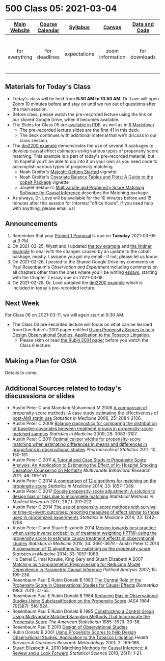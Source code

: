 # 500 Class 05: 2021-03-04

[Main Website](https://thomaselove.github.io/500/) | [Course Calendar](https://thomaselove.github.io/500/calendar.html) | [Syllabus](https://thomaselove.github.io/500-2021-syllabus/) | [Canvas](https://canvas.case.edu) | [Data and Code](https://github.com/THOMASELOVE/500-data) | Need Help?
:-----------: | :--------------: | :----------: | :---------: | :-------------: | :-----------: 
for everything | for deadlines | expectations | zoom information | for downloads | email `500-help` at `case dot edu`

## Materials for Today's Class

- Today's class will be held from **9:30 AM to 10:50 AM**. Dr. Love will open Zoom 10 minutes before and stay on until we run out of questions after the main session.
- Before class, please watch the pre-recorded lecture using the link on our shared Google Drive, when it becomes available.
- The Slides for Class 05 are [available in PDF](https://github.com/THOMASELOVE/500-2021/blob/master/classes/class05/500_2021_slides05.pdf), as well as in [R Markdown](https://github.com/THOMASELOVE/500-2021/blob/master/classes/class05/500_2021_slides05.Rmd).
    - The pre-recorded lecture slides are the first 41 in this deck. 
    - The deck continues with additional material that we'll discuss in our class session.
- The [dm2200 example](https://github.com/THOMASELOVE/500-data/tree/master/dm2200) demonstrates the use of several R packages to develop causal effect estimates using various types of propensity score matching. This example is a part of today's pre-recorded material, but I'm hopeful you'll be able to dip into it on your own as you need code to accomplish various types of propensity matching.
    - Noah Greifer's [MatchIt: Getting Started](https://cran.r-project.org/web/packages/MatchIt/vignettes/MatchIt.html) vignette
    - Noah Greifer's [Covariate Balance Tables and Plots: A Guide to the cobalt Package](https://cran.r-project.org/web/packages/cobalt/vignettes/cobalt.html) vignette
    - Jasjeet Sekhon's [Multivariate and Propensity Score Matching Software for Causal Inference](http://sekhon.berkeley.edu/matching/) describes the Matching package.
- As always, Dr. Love will be available for the 10 minutes before and 15 minutes after this session for informal "office hours". If you need help with anything, please email us!

## Announcements

1. Remember that your [Project 1 Proposal](https://github.com/THOMASELOVE/500-2021/blob/master/project/01_proposal.md) is due on **Tuesday** 2021-03-09 at 9 PM.
2. On 2021-02-25, Wyatt and I updated [the toy example](https://github.com/THOMASELOVE/500-data/tree/master/toy2021) and [the lindner example](https://github.com/THOMASELOVE/500-data/tree/master/lindner) to deal with the changes caused by an update to the cobalt package, mostly. I assume you got my email - if not, please let us know.
3. On 2021-02-26, I posted to the Shared Google Drive my comments on Paul Rosenbaum's *Observation and Experiment* including comments on all chapters other than the ones where you'll be writing [essays](https://github.com/THOMASELOVE/500-2021/blob/master/essays/README.md), starting with the Chapter 7 essay due on 2021-03-18. 
4. On 2021-02-28, Dr. Love updated the [dm2200 example](https://github.com/THOMASELOVE/500-data/tree/master/dm2200) which is included in today's pre-recorded lecture.

## Next Week

For Class 06 on 2021-03-11, we will again start at 9:30 AM. 

- The Class 06 pre-recorded lecture will focus on what can be learned from Don Rubin's 2001 paper entitled [Using Propensity Scores to help Design Observational Studies: Application to the Tobacco Litigation](https://github.com/THOMASELOVE/500-2021/blob/master/sources/articles/Rubin%202001%20Tobacco%20Litigation%20article.pdf).
    - Please skim or read [the Rubin 2001 paper](https://github.com/THOMASELOVE/500-2021/blob/master/sources/articles/Rubin%202001%20Tobacco%20Litigation%20article.pdf) before you watch the Class 6 lecture.

## Making a Plan for OSIA

Details to come.

## Additional Sources related to today's discusssions or slides

- Austin Peter C and Mamdani Muhammad M 2006 [A comparison of propensity score methods: A case study estimating the effectiveness of post-AMI statin use](https://github.com/THOMASELOVE/500-2021/blob/master/sources/articles/Austin%20and%20Mamdani%202006%20case%20study.pdf) *Statistics in Medicine* 2006; 25: 2084-2106.
- Austin Peter C 2009 [Balance diagnostics for comparing the distribution of baseline covariates between treatment groups in propensity-score matched samples](https://github.com/THOMASELOVE/500-2021/blob/master/sources/articles/Austin%202009%20Balance%20Diagnostics%20after%20PS%20matching.pdf) *Statistics in Medicine* 2009; 28: 3083-3107.
- Austin Peter C 2011 [Optimal caliper widths for propensity-score matching when estimating differences in means and differences in proportions in observational studies](https://github.com/THOMASELOVE/500-2021/blob/master/sources/articles/Austin%202011%20Optimal%20caliper%20widths%20for%20PS%20matching.pdf) *Pharmaceutical Statistics* 2011; 10, 150-161.
- Austin Peter C 2011 [A Tutorial and Case Study in Propensity Score Analysis: An Application to Estimating the Effect of In-Hospital Smoking Cessation Counseling on Mortality](https://github.com/THOMASELOVE/500-2021/blob/master/sources/articles/Austin%202011%20Tutorial%20on%20PS%20Analysis.pdf) *Multivariate Behavioral Research* 2011; 46: 119-151.
- Austin Peter C 2014 [A comparison of 12 algorithms for matching on the propensity score](https://github.com/THOMASELOVE/500-2021/blob/master/sources/articles/Austin%202014%20Comparing%2012%20PS%20matching%20algorithms.pdf) *Statistics in Medicine* 2014; 33: 1057-1069.
- Austin Peter C 2017 [Double propensity-score adjustment: A solution to design bias or bias due to incomplete matching](https://github.com/THOMASELOVE/500-2021/blob/master/sources/articles/Austin%202014%20Double%20PS%20Adjustment.pdf) *Statistical Methods in Medical Research* 2017; 26(1): 201-222.
- Austin Peter C 2014 [The use of propensity score methods with survival or time-to-event outcomes: reporting measures of effect similar to those used in randomized experiments](https://github.com/THOMASELOVE/500-2021/blob/master/sources/articles/Austin%202014%20PS%20models%20with%20survival%20outcomes.pdf) *Statistics in Medicine* 2014; 33: 1242-1258.
- Austin Peter C and Stuart Elizabeth 2014 [Moving towards best practice when using inverse probability of treatment weighting (IPTW) using the propensity score to estimate causal treatment effects in observational studies](https://github.com/THOMASELOVE/500-2021/blob/master/sources/articles/Austin%202014%20PS%20weighting.pdf) *Statistics in Medicine* 2015; 34: 3661-3679.- Austin Peter C 2014 [A comparison of 12 algorithms for matching on the propensity score](https://github.com/THOMASELOVE/500-2021/blob/master/sources/articles/Austin%202014%20Comparing%2012%20PS%20matching%20algorithms.pdf) *Statistics in Medicine* 2014; 33: 1057-1069.
- Ho Daniel E, Imai Kosuke, King Gary and Stuart Elizabeth A 2007 [Matching as Nonparametric Preprocessing for Reducing Model Dependence in Parametric Causal Inference](https://github.com/THOMASELOVE/500-2021/blob/master/sources/articles/Ho%20Imai%20King%20Stuart%202007%20Matching%20as%20Nonparametric%20Preprocessing.pdf) *Political Analysis* 2007; 15: 199-236.
- Rosenbaum Paul E Rubin Donald B 1983 [The Central Role of the Propensity Score in Observational Studies for Causal Effects](https://github.com/THOMASELOVE/500-2021/blob/master/sources/articles/Rosenbaum%20and%20Rubin%201983.pdf) *Biometrika* 1983: 70(1); 41-55.
- Rosenbaum Paul E Rubin Donald B 1984 [Reducing Bias in Observational Studies Using Subclassification on the Propensity Score](https://github.com/THOMASELOVE/500-2021/blob/master/sources/articles/Rosenbaum%20and%20Rubin%201984%20JASA.pdf) *JASA* 1984: 79(387): 516-524.
- Rosenbaum Paul E Rubin Donald B 1985 [Constructing a Control Group Using Multivariate Matched Sampling Methods That Incorporate the Propensity Score](https://github.com/THOMASELOVE/500-2021/blob/master/sources/articles/Rosenbaum%20and%20Rubin%201985.pdf) *The American Statistician* 1985: 39(1): 33-38.
- Rosenbaum Paul E 2010 [Design of Observational Studies](https://github.com/THOMASELOVE/500-2021/blob/master/sources/articles/Rosenbaum%20PR%202010%20Design%20of%20Observational%20Studies.pdf)
- Rubin Donald B 2001 [Using Propensity Scores to help Design Observational Studies: Application to the Tobacco Litigation](https://github.com/THOMASELOVE/500-2021/blob/master/sources/articles/Rubin%202001%20Tobacco%20Litigation%20article.pdf) *Health Services & Outcomes Research Methodology* 2001: 2: 169-188.
- Stuart Elizabeth A. 2010 [Matching Methods for Causal Inference: A Review and a Look Forward](https://github.com/THOMASELOVE/500-2021/blob/master/sources/articles/Stuart%202010%20Stat%20Science%20Matching%20Methods%20for%20Causal%20Inference.pdf) *Statistical Science* 2010; 25(1): 1-21.

